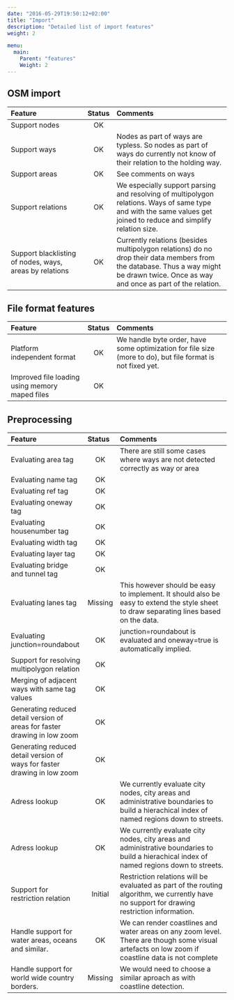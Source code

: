 ```yaml
---
date: "2016-05-29T19:50:12+02:00"
title: "Import"
description: "Detailed list of import features"
weight: 2

menu:
  main:
    Parent: "features"
    Weight: 2
---
```


## OSM import

<table class="sheet">
<thead>
<tr>
<th style="text-align: left; width: 35%">Feature</th>
<th style="text-align: left">Status</th>
<th style="text-align: left">Comments</th>
</tr>
</thead>
<tbody>

<tr>
<td style="text-align: left">Support nodes</td>

<td style="text-align: center" class="ok">OK</td>

<td style="text-align: left"></td>
</tr>

<tr>
<td style="text-align: left">Support ways</td>

<td style="text-align: center" class="ok">OK</td>

<td style="text-align: left">Nodes as part of ways are typless. So nodes as part of ways do currently not know of their relation to the holding way.</td>
</tr>

<tr>
<td style="text-align: left">Support areas</td>

<td style="text-align: center" class="ok">OK</td>

<td style="text-align: left">See comments on ways</td>
</tr>

<tr>
<td style="text-align: left">Support relations</td>

<td style="text-align: center" class="ok">OK</td>

<td style="text-align: left">We especially support parsing and resolving of multipolygon relations. Ways of same type and with the same values get joined to reduce and simplify relation size.</td>
</tr>

<tr>
<td style="text-align: left">Support blacklisting of nodes, ways, areas by relations</td>

<td style="text-align: center" class="ok">OK</td>

<td style="text-align: left">Currently relations (besides multipolygon relations) do no drop their data members from the database. Thus a way might be drawn twice. Once as way and once as part of the relation.</td>
</tr>

</tbody>
</table>

## File format features

<table class="sheet">
<thead>
<tr>
<th style="text-align: left; width: 35%">Feature</th>
<th style="text-align: left">Status</th>
<th style="text-align: left">Comments</th>
</tr>
</thead>
<tbody>

<tr>
<td style="text-align: left">Platform independent format</td>

<td style="text-align: center" class="ok">OK</td>

<td style="text-align: left">We handle byte order, have some optimization for file size (more to do), but file format is not fixed yet.</td>
</tr>

<tr>
<td style="text-align: left">Improved file loading using memory maped files</td>

<td style="text-align: center" class="ok">OK</td>

<td style="text-align: left"></td>
</tr>

</tbody>
</table>

## Preprocessing

<table class="sheet">
<thead>
<tr>
<th style="text-align: left; width: 35%">Feature</th>
<th style="text-align: left">Status</th>
<th style="text-align: left">Comments</th>
</tr>
</thead>
<tbody>

<tr>
<td style="text-align: left">Evaluating area tag</td>

<td style="text-align: center" class="ok">OK</td>

<td style="text-align: left">There are still some cases where ways are not detected correctly as way or area</td>
</tr>

<tr>
<td style="text-align: left">Evaluating name tag</td>

<td style="text-align: center" class="ok">OK</td>

<td style="text-align: left"></td>
</tr>

<tr>
<td style="text-align: left">Evaluating ref tag</td>

<td style="text-align: center" class="ok">OK</td>

<td style="text-align: left"></td>
</tr>

<tr>
<td style="text-align: left">Evaluating oneway tag</td>

<td style="text-align: center" class="ok">OK</td>

<td style="text-align: left"></td>
</tr>

<tr>
<td style="text-align: left">Evaluating housenumber tag</td>

<td style="text-align: center" class="ok">OK</td>

<td style="text-align: left"></td>
</tr>

<tr>
<td style="text-align: left">Evaluating width tag</td>

<td style="text-align: center" class="ok">OK</td>

<td style="text-align: left"></td>
</tr>

<tr>
<td style="text-align: left">Evaluating layer tag</td>

<td style="text-align: center" class="ok">OK</td>

<td style="text-align: left"></td>
</tr>

<tr>
<td style="text-align: left">Evaluating bridge and tunnel tag</td>

<td style="text-align: center" class="ok">OK</td>

<td style="text-align: left"></td>
</tr>

<tr>
<td style="text-align: left">Evaluating lanes tag</td>

<td style="text-align: center" class="missing">Missing</td>

<td style="text-align: left">This however should be easy to implement. It should also be easy to extend the style sheet to draw separating lines based on the data.</td>
</tr>

<tr>
<td style="text-align: left">Evaluating junction=roundabout</td>

<td style="text-align: center" class="ok">OK</td>

<td style="text-align: left">junction=roundabout is evaluated and oneway=true is automatically implied.</td>
</tr>

<tr>
<td style="text-align: left">Support for resolving multipolygon relation</td>

<td style="text-align: center" class="ok">OK</td>

<td style="text-align: left"></td>
</tr>

<tr>
<td style="text-align: left">Merging of adjacent ways with same tag values</td>

<td style="text-align: center" class="ok">OK</td>

<td style="text-align: left"></td>
</tr>

<tr>
<td style="text-align: left">Generating reduced detail version of areas for faster drawing in low zoom</td>

<td style="text-align: center" class="ok">OK</td>

<td style="text-align: left"></td>
</tr>

<tr>
<td style="text-align: left">Generating reduced detail version of ways for faster drawing in low zoom</td>

<td style="text-align: center" class="ok">OK</td>

<td style="text-align: left"></td>
</tr>

<tr>
<td style="text-align: left">Adress lookup</td>

<td style="text-align: center" class="ok">OK</td>

<td style="text-align: left">We currently evaluate city nodes, city areas and administrative boundaries to build a hierachical index of named regions down to streets.</td>
</tr>

<tr>
<td style="text-align: left">Adress lookup</td>

<td style="text-align: center" class="ok">OK</td>

<td style="text-align: left">We currently evaluate city nodes, city areas and administrative boundaries to build a hierachical index of named regions down to streets.</td>
</tr>

<tr>
<td style="text-align: left">Support for restriction relation</td>

<td style="text-align: center" class="initial">Initial</td>

<td style="text-align: left">Restriction relations will be evaluated as part of the routing algorithm, we currently have no support for drawing restriction information.</td>
</tr>

<tr>
<td style="text-align: left">Handle support for water areas, oceans and similar.</td>

<td style="text-align: center" class="ok">OK</td>

<td style="text-align: left">We can render coastlines and water areas on any zoom level. There are though some visual artefacts on low zoom if coastline data is not complete</td>
</tr>

<tr>
<td style="text-align: left">Handle support for world wide country borders.</td>

<td style="text-align: center" class="missing">Missing</td>

<td style="text-align: left">We would need to choose a similar aproach as with coastline detection.</td>
</tr>

</tbody>
</table>

